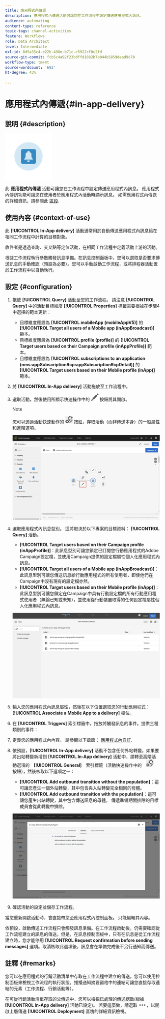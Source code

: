 ```yaml
---
title: 應用程式內傳遞
description: 應用程式內傳送活動可讓您在工作流程中設定傳送應用程式內訊息。
audience: automating
content-type: reference
topic-tags: channel-activities
feature: Workflows
role: Data Architect
level: Intermediate
exl-id: 8d5a35c4-e22b-498e-b71c-c5922cf8c2fd
source-git-commit: fcb5c4a92f23bdffd1082b7b044b5859dead9d70
workflow-type: tm+mt
source-wordcount: '692'
ht-degree: 43%

---
```


# 應用程式內傳遞{#in-app-delivery}

## 說明 {#description}

![](assets/wkf_in_app_1.png)

此 **應用程式內傳遞** 活動可讓您在工作流程中設定傳送應用程式內訊息。 應用程式內傳訊功能可讓您在使用者於應用程式內活動時顯示訊息。 如需應用程式內傳送的詳細資訊，請參閱此 [區段](../../channels/using/about-in-app-messaging.md).

## 使用內容 {#context-of-use}

此 **[!UICONTROL In-App delivery]** 活動通常用於自動傳送應用程式內訊息給在相同工作流程中計算的目標對象。

收件者是透過查詢、交叉點等定位活動，在相同工作流程中定義活動上游的活動。

根據工作流程執行參數觸發訊息準備。在訊息控制面板中，您可以選取是否要求傳送訊息的手動確認（預設為必要）。您可以手動啟動工作流程，或將排程器活動置於工作流程中以自動執行。

## 設定 {#configuration}

1. 拖放 **[!UICONTROL Query]** 活動至您的工作流程。 請注意 **[!UICONTROL Query]** 中的活動目標維度 **[!UICONTROL Properties]** 標籤需要根據在步驟4中選擇的範本更新：

   * 目標維度應設為 **[!UICONTROL mobileApp (mobileAppV5)]** 的 **[!UICONTROL Target all users of a Mobile app (inAppBroadcast)]** 範本。
   * 目標維度應設為 **[!UICONTROL profile (profile)]** 的 **[!UICONTROL Target users based on their Campaign profile (inAppProfile)]** 範本。
   * 目標維度應設為 **[!UICONTROL subscriptions to an application (nms:appSubscriptionRcp:appSubscriptionRcpDetail)]** 的 **[!UICONTROL Target users based on their Mobile profile (inApp)]** 範本。

1. 將 **[!UICONTROL In-App delivery]** 活動拖放至工作流程中。
1. 選取活動，然後使用所顯示快速操作中的 ![](assets/edit_darkgrey-24px.png) 按鈕將其開啟。

   >[!NOTE]
   >
   >您可以透過活動快速動作的 ![](assets/dlv_activity_params-24px.png) 按鈕，存取活動（而非傳送本身）的一般屬性和進階選項。

   ![](assets/wkf_in_app_3.png)

1. 選取應用程式內訊息型別。 這將取決於以下專案的目標資料： **[!UICONTROL Query]** 活動。

   * **[!UICONTROL Target users based on their Campaign profile (inAppProfile)]**：此訊息型別可讓您鎖定已訂閱您行動應用程式的Adobe Campaign設定檔，並使用Campaign提供的設定檔屬性個人化應用程式內訊息。
   * **[!UICONTROL Target all users of a Mobile app (inAppBroadcast)]**：此訊息型別可讓您傳送訊息給行動應用程式的所有使用者，即使他們在Campaign中沒有現有的設定檔亦然。
   * **[!UICONTROL Target users based on their Mobile profile (inApp)]**：此訊息型別可讓您鎖定在Campaign中具有行動設定檔的所有行動應用程式使用者（無論已知或未知），並使用從行動裝置取得的任何設定檔屬性個人化應用程式內訊息。

   ![](assets/wkf_in_app_4.png)

1. 輸入您的應用程式內訊息屬性，然後在以下位置選取您的行動應用程式： **[!UICONTROL Associate a Mobile App to a delivery]** 欄位。
1. 在 **[!UICONTROL Triggers]** 索引標籤中，拖放將觸發訊息的事件。提供三種類別的事件：
1. 定義您的應用程式內內容。 請參閱以下章節： [應用程式內自訂](../../channels/using/customizing-an-in-app-message.md).
1. 依預設，**[!UICONTROL In-App delivery]** 活動不包含任何外站轉變。如果要將出站轉變新增到 **[!UICONTROL In-App delivery]** 活動中，請轉至高階活動選項的　**[!UICONTROL General]**　索引標籤（活動快速操作中的　![](assets/dlv_activity_params-24px.png)　按鈕），然後核取以下選項之一：

   * **[!UICONTROL Add outbound transition without the population]**：這可讓您產生一個外站轉變，其中包含與入站轉變完全相同的母體。
   * **[!UICONTROL Add outbound transition with the population]**：這可讓您產生出站轉變，其中包含傳送訊息的母體。 傳遞準備期間排除的目標成員會從此轉變中排除。

   ![](assets/wkf_in_app_5.png)

1. 確認活動的設定並儲存工作流程。

當您重新開啟活動時，會直接帶您至應用程式內控制面板。 只能編輯其內容。

依預設，啟動傳送工作流程只會觸發訊息準備。在工作流程啟動後，仍需要確認從工作流程建立的訊息的傳送。但是，在訊息控制面板中，只有在訊息是從工作流程建立時，您才能停用 **[!UICONTROL Request confirmation before sending messages]** 選項。取消核取此選項後，訊息會在準備完成後不另行通知而傳送。

## 註釋 {#remarks}

您可以在應用程式的行銷活動清單中存取在工作流程中建立的傳送。您可以使用控制面板來檢視工作流程的執行狀態。推播通知摘要窗格中的連結可讓您直接存取連結的元素（工作流程、行銷活動等）。

在可從行銷活動清單存取的父傳送中，您可以檢視已處理的傳送總數(根據 **[!UICONTROL In-App delivery]** 活動已設定)。 若要這麼做，請選取 ![](assets/wkf_dlv_detail_button.png)，以開啟上層傳送 **[!UICONTROL Deployment]** 區塊的詳細資訊檢視。
